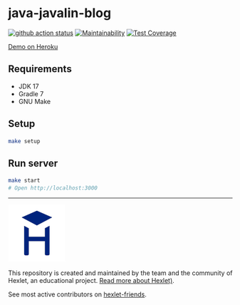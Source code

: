 # java-javalin-blog

[![github action status](https://github.com/hexlet-components/java-javalin-blog/workflows/Java%20CI/badge.svg)](https://github.com/hexlet-components/java-javalin-blog/actions)
[![Maintainability](https://api.codeclimate.com/v1/badges/c26cc0a63f7cfe8bd9c1/maintainability)](https://codeclimate.com/github/hexlet-components/java-javalin-blog/maintainability)
[![Test Coverage](https://api.codeclimate.com/v1/badges/c26cc0a63f7cfe8bd9c1/test_coverage)](https://codeclimate.com/github/hexlet-components/java-javalin-blog/test_coverage)


[Demo on Heroku](https://java-javalin-blog.hexlet.app)

## Requirements

* JDK 17
* Gradle 7
* GNU Make

## Setup

```bash
make setup
```

## Run server

```bash
make start
# Open http://localhost:3000
```

---

[![Hexlet Ltd. logo](https://raw.githubusercontent.com/Hexlet/assets/master/images/hexlet_logo128.png)](https://hexlet.io?utm_source=github&utm_medium=link&utm_campaign=java-servlet-gradle)

This repository is created and maintained by the team and the community of Hexlet, an educational project. [Read more about Hexlet)](https://hexlet.io?utm_source=github&utm_medium=link&utm_campaign=java-servlet-gradle).

See most active contributors on [hexlet-friends](https://friends.hexlet.io/).
